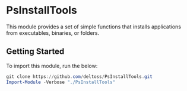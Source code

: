 # PsInstallTools

This module provides a set of simple functions that installs applications from executables, binaries, or folders.

## Getting Started

To import this module, run the below:

```powershell
git clone https://github.com/deltoss/PsInstallTools.git
Import-Module -Verbose "./PsInstallTools"
```

